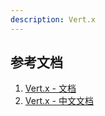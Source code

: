 ```yaml
---
description: Vert.x
---
```


## 参考文档

1. [Vert.x - 文档](https://vertx.io/docs/#Core)
2. [Vert.x - 中文文档](https://www.bookstack.cn/read/vertx-translation-chinese)